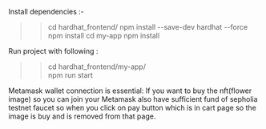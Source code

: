 Install dependencies :- 
>> cd hardhat_frontend/ 
>> npm install --save-dev hardhat --force
>> npm install
>> cd my-app
>> npm install 

Run project with following :
>> cd hardhat_frontend/my-app/    
>> npm run start

Metamask wallet connection is essential:
If you want to buy the nft(flower image) so you can join your Metamask also have sufficient fund of sepholia testnet faucet so when you click on pay button which is in cart page so the image is buy and is removed from that page.

